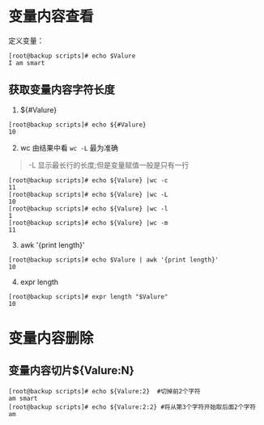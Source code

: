 # 变量内容查看

定义变量：
```shell
[root@backup scripts]# echo $Valure
I am smart
```


## 获取变量内容字符长度

1. ${#Valure}
```shell
[root@backup scripts]# echo ${#Valure}
10
```
2. wc
由结果中看 `wc -L` 最为准确
> -L 显示最长行的长度;但是变量赋值一般是只有一行
```shell
[root@backup scripts]# echo ${Valure} |wc -c
11
[root@backup scripts]# echo ${Valure} |wc -L
10
[root@backup scripts]# echo ${Valure} |wc -l
1
[root@backup scripts]# echo ${Valure} |wc -m
11
```

3. awk '{print length}'
```shell
[root@backup scripts]# echo $Valure | awk '{print length}'
10
```

4. expr length
```shell
[root@backup scripts]# expr length "$Valure"
10
```

# 变量内容删除
## 变量内容切片${Valure:N}
```shell
[root@backup scripts]# echo ${Valure:2}  #切掉前2个字符
am smart
[root@backup scripts]# echo ${Valure:2:2} #将从第3个字符开始取后面2个字符
am
```
 



